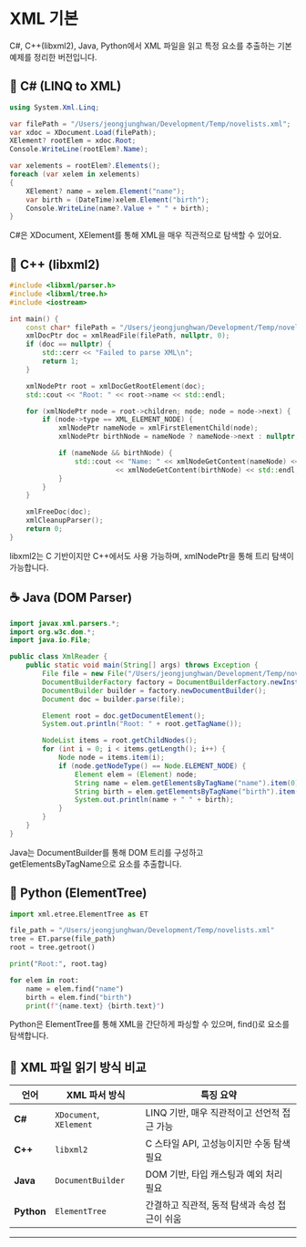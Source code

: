 # XML 기본
C#, C++(libxml2), Java, Python에서 XML 파일을 읽고 특정 요소를 추출하는 기본 예제를 정리한 버전입니다.

## 🧩 C# (LINQ to XML)

```csharp
using System.Xml.Linq;

var filePath = "/Users/jeongjunghwan/Development/Temp/novelists.xml";
var xdoc = XDocument.Load(filePath);
XElement? rootElem = xdoc.Root;
Console.WriteLine(rootElem?.Name);

var xelements = rootElem?.Elements();
foreach (var xelem in xelements)
{
    XElement? name = xelem.Element("name");
    var birth = (DateTime)xelem.Element("birth");
    Console.WriteLine(name?.Value + " " + birth);
}
```

C#은 XDocument, XElement를 통해 XML을 매우 직관적으로 탐색할 수 있어요.


## 🧱 C++ (libxml2)
```cpp
#include <libxml/parser.h>
#include <libxml/tree.h>
#include <iostream>

int main() {
    const char* filePath = "/Users/jeongjunghwan/Development/Temp/novelists.xml";
    xmlDocPtr doc = xmlReadFile(filePath, nullptr, 0);
    if (doc == nullptr) {
        std::cerr << "Failed to parse XML\n";
        return 1;
    }

    xmlNodePtr root = xmlDocGetRootElement(doc);
    std::cout << "Root: " << root->name << std::endl;

    for (xmlNodePtr node = root->children; node; node = node->next) {
        if (node->type == XML_ELEMENT_NODE) {
            xmlNodePtr nameNode = xmlFirstElementChild(node);
            xmlNodePtr birthNode = nameNode ? nameNode->next : nullptr;

            if (nameNode && birthNode) {
                std::cout << "Name: " << xmlNodeGetContent(nameNode) << ", Birth: "
                          << xmlNodeGetContent(birthNode) << std::endl;
            }
        }
    }

    xmlFreeDoc(doc);
    xmlCleanupParser();
    return 0;
}
```


libxml2는 C 기반이지만 C++에서도 사용 가능하며, xmlNodePtr을 통해 트리 탐색이 가능합니다.


## ☕ Java (DOM Parser)
```java
import javax.xml.parsers.*;
import org.w3c.dom.*;
import java.io.File;

public class XmlReader {
    public static void main(String[] args) throws Exception {
        File file = new File("/Users/jeongjunghwan/Development/Temp/novelists.xml");
        DocumentBuilderFactory factory = DocumentBuilderFactory.newInstance();
        DocumentBuilder builder = factory.newDocumentBuilder();
        Document doc = builder.parse(file);

        Element root = doc.getDocumentElement();
        System.out.println("Root: " + root.getTagName());

        NodeList items = root.getChildNodes();
        for (int i = 0; i < items.getLength(); i++) {
            Node node = items.item(i);
            if (node.getNodeType() == Node.ELEMENT_NODE) {
                Element elem = (Element) node;
                String name = elem.getElementsByTagName("name").item(0).getTextContent();
                String birth = elem.getElementsByTagName("birth").item(0).getTextContent();
                System.out.println(name + " " + birth);
            }
        }
    }
}
```

Java는 DocumentBuilder를 통해 DOM 트리를 구성하고 getElementsByTagName으로 요소를 추출합니다.


## 🐍 Python (ElementTree)
```python
import xml.etree.ElementTree as ET

file_path = "/Users/jeongjunghwan/Development/Temp/novelists.xml"
tree = ET.parse(file_path)
root = tree.getroot()

print("Root:", root.tag)

for elem in root:
    name = elem.find("name")
    birth = elem.find("birth")
    print(f"{name.text} {birth.text}")
```

Python은 ElementTree를 통해 XML을 간단하게 파싱할 수 있으며, find()로 요소를 탐색합니다.

## 🧭 XML 파일 읽기 방식 비교

| 언어     | XML 파서 방식           | 특징 요약                                       |
|----------|--------------------------|------------------------------------------------|
| **C#**   | `XDocument`, `XElement`  | LINQ 기반, 매우 직관적이고 선언적 접근 가능       |
| **C++**  | `libxml2`                | C 스타일 API, 고성능이지만 수동 탐색 필요          |
| **Java** | `DocumentBuilder`        | DOM 기반, 타입 캐스팅과 예외 처리 필요             |
| **Python** | `ElementTree`            | 간결하고 직관적, 동적 탐색과 속성 접근이 쉬움       |

---

